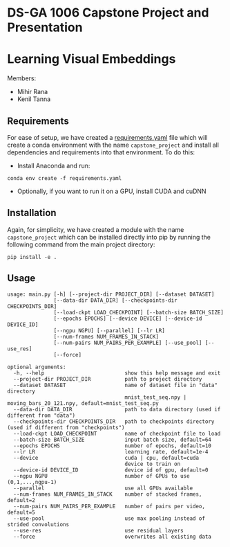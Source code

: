 # DS-GA 1006 Capstone Project and Presentation

# Learning Visual Embeddings
Members:
  - Mihir Rana
  - Kenil Tanna


## Requirements
For ease of setup, we have created a [requirements.yaml](https://github.com/NYU-CDS-Capstone-Project/learning_visual_embeddings/blob/master/requirements.yaml) file which will create a conda environment with the name `capstone_project` and install all dependencies and requirements into that environment. To do this:
  - Install Anaconda and run:
```
conda env create -f requirements.yaml
```
  - Optionally, if you want to run it on a GPU, install CUDA and cuDNN

## Installation
Again, for simplicity, we have created a module with the name `capstone_project` which can be installed directly into pip by running the following command from the main project directory:
```
pip install -e .
```

## Usage
```
usage: main.py [-h] [--project-dir PROJECT_DIR] [--dataset DATASET]
               [--data-dir DATA_DIR] [--checkpoints-dir CHECKPOINTS_DIR]
               [--load-ckpt LOAD_CHECKPOINT] [--batch-size BATCH_SIZE]
               [--epochs EPOCHS] [--device DEVICE] [--device-id DEVICE_ID]
               [--ngpu NGPU] [--parallel] [--lr LR]
               [--num-frames NUM_FRAMES_IN_STACK]
               [--num-pairs NUM_PAIRS_PER_EXAMPLE] [--use_pool] [--use_res]
               [--force]

optional arguments:
  -h, --help                          show this help message and exit
  --project-dir PROJECT_DIR           path to project directory
  --dataset DATASET                   name of dataset file in "data" directory
                                      mnist_test_seq.npy | moving_bars_20_121.npy, default=mnist_test_seq.py
  --data-dir DATA_DIR                 path to data directory (used if different from "data")
  --checkpoints-dir CHECKPOINTS_DIR   path to checkpoints directory (used if different from "checkpoints")
  --load-ckpt LOAD_CHECKPOINT         name of checkpoint file to load
  --batch-size BATCH_SIZE             input batch size, default=64
  --epochs EPOCHS                     number of epochs, default=10
  --lr LR                             learning rate, default=1e-4
  --device                            cuda | cpu, default=cuda
                                      device to train on
  --device-id DEVICE_ID               device id of gpu, default=0
  --ngpu NGPU                         number of GPUs to use (0,1,...,ngpu-1)
  --parallel                          use all GPUs available
  --num-frames NUM_FRAMES_IN_STACK    number of stacked frames, default=2
  --num-pairs NUM_PAIRS_PER_EXAMPLE   number of pairs per video, default=5
  --use-pool                          use max pooling instead of strided convolutions
  --use-res                           use residual layers
  --force                             overwrites all existing data
